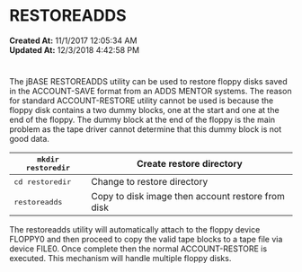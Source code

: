 # RESTOREADDS

**Created At:** 11/1/2017 12:05:34 AM  
**Updated At:** 12/3/2018 4:42:58 PM  


# 


The jBASE RESTOREADDS utility can be used to restore floppy disks saved in the ACCOUNT-SAVE format from an ADDS MENTOR systems. The reason for standard ACCOUNT-RESTORE utility cannot be used is because the floppy disk contains a two dummy blocks, one at the start and one at the end of the floppy. The dummy block at the end of the floppy is the main problem as the tape driver cannot determine that this dummy block is not good data.


| <samp>mkdir restoredir</samp> | Create restore directory |
| --- | --- |
| <samp>cd restoredir</samp> | Change to restore directory |
| <samp>restoreadds</samp> | Copy to disk image then account restore from disk |


The restoreadds utility will automatically attach to the floppy device FLOPPY0 and then proceed to copy the valid tape blocks to a tape file via device FILE0. Once complete then the normal ACCOUNT-RESTORE is executed. This mechanism will handle multiple floppy disks.
